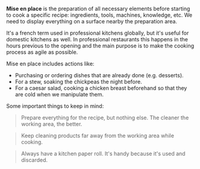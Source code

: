 **Mise en place** is the preparation of all necessary elements before starting to cook a specific recipe: ingredients, tools, machines, knowledge, etc. We need to display everything on a surface nearby the preparation area.

It's a french term used in professional kitchens globally, but it's useful for domestic kitchens as well. In professional restaurants this happens in the hours previous to the opening and the main purpose is to make the cooking process as agile as possible. 

Mise en place includes actions like:

- Purchasing or ordering dishes that are already done (e.g. desserts).
- For a stew, soaking the chickpeas the night before.
- For a caesar salad, cooking a chicken breast beforehand so that they are cold when we manipulate them.

Some important things to keep in mind:

>Prepare everything for the recipe, but nothing else. The cleaner the working area, the better.

> Keep cleaning products far away from the working area while cooking.

>Always have a kitchen paper roll. It's handy because it's used and discarded.

